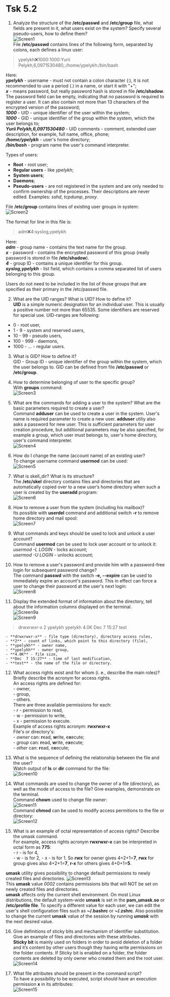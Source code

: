 
# Tsk 5.2  

 1. Analyze the structure of the **/etc/passwd** and **/etc/group** file, what fields are present in it, what users exist on the system? Specify several pseudo-users, how to define them?  
 ![Screen1](./task_images/Screenshot_1.png)  
 File **/etc/passwd** contains lines of the following form, separated by colons, each defines a linux user:  

 >  
 > ypelykh:x:1000:1000:Yurii Pelykh,6,0971530480,:/home/ypelykh:/bin/bash  
 >  

  Here:  
  **_ypelykh_** - username - must not contain a colon character (:), it is not recommended to use a period (.) in a name, or start it with "+";  
  **_x_** - means password, but really password hash is stored in file **/etc/shadow**. The password field can be empty, indicating that no password is required to register a user. It can also contain not more than 13 characters of the encrypted version of the password;  
  **_1000_** - UID - unique identifier of the user within the system;  
  **_1000_** - GID - unique identifier of the group within the system, which the user belongs to;  
  **_Yurii Pelykh,6,0971530480_** - UID comments - comment, extended user description, for example, full name, office, phone;  
  **_/home/ypelykh_** - user's home directory;  
  **_/bin/bash_** - program name the user's command interpreter.  

  Types of users:  
  - **Root** - root user;  
  - **Regular users** - like _ypelykh_;  
  - **System users**;  
  - **Daemons**;  
  - **Pseudo-users** - are not registered in the system and are only needed to confirm ownership of the processes. Their descriptions are never edited. Examples: _sshd_, _tcpdump_, _proxy_.  

  File **/etc/group** contains lines of existing user groups in system:  
  ![Screen2](./task_images/Screenshot_2.png)  

  The format for line in this file is:  
  >  
  > adm:x:4:syslog,ypelykh  
  >  

  Here:  
  **_adm_** - group name - contains the text name for the group.  
  **_x_** - password - contains the encrypted password of this group (really password is stored in file **/etc/shadow**).  
  **_4_** - group ID - contains a unique identifier for this group.  
  **_syslog,ypelykh_** - list field, which contains a comma separated list of users belonging to this group.  

  Users do not need to be included in the list of those groups that are specified as their primary in the /etc/passwd file.  

  2. What are the UID ranges? What is UID? How to define it?  
  **UID** is a simple numeric designation for an individual user. This is usually a positive number not more than 65535. Some identifiers are reserved for special use. UID-ranges are following:  
  - 0 - root user,  
  - 1 - 9 - system and reserved users,  
  - 10 - 99 - pseudo users,  
  - 100 - 999 - daemons,  
  - 1000 - ... - regular users.  

  3. What is GID? How to define it?  
  GID - Group ID - unique identifier of the group within the system, which the user belongs to. GID can be defined from file **/etc/passwd** or **/etc/group**.  

  4. How to determine belonging of user to the specific group?  
  With **groups** command:  
  ![Screen3](./task_images/Screenshot_3.png)  

  5. What are the commands for adding a user to the system? What are the basic parameters required to create a user?  
  Command **adduser** can be used to create a user in the system. User's name is required parameter to create a new user. **adduser** utiliy also asks a password for new user. This is sufficient parameters for user creation procedure, but additional parameters may be also specified, for example a group, which user must belongs to, user's home directory, user's command interpreter.  
  ![Screen4](./task_images/Screenshot_4.png)  

  6. How do I change the name (account name) of an existing user?  
  To change username command **usermod** can be used:  
  ![Screen5](./task_images/Screenshot_5.png)  

  7. What is skell_dir? What is its structure?  
  The **/etc/skel** directory contains files and directories that are automatically copied over to a new user’s home directory when such a user is created by the **useradd** program:  
  ![Screen6](./task_images/Screenshot_6.png)  

  8. How to remove a user from the system (including his mailbox)?  
  Its possible with **userdel** command and additional switch **-r** to remove home directory and mail spool:  
  ![Screen7](./task_images/Screenshot_7.png)  

  9. What commands and keys should be used to lock and unlock a user account?  
  Command **usermod** can be used to lock user account or to unlock it:  
     _usermod -L LOGIN_ - locks account;  
     _usermod -U LOGIN_ - unlocks account;  

  10. How to remove a user's password and provide him with a password-free login for subsequent password change?  
  The command **passwd** with the switch **-e, --expire** can be used to immediately expire an account's password. This in effect can force a user to change their password at the user's next login:  
  ![Screen8](./task_images/Screenshot_8.png)  

  11. Display the extended format of information about the directory, tell about the information columns displayed on the terminal.  
  ![Screen9a](./task_images/Screenshot_9a.png)  
  ![Screen9](./task_images/Screenshot_9.png)  
  >  
  > drwxrwxr-x 2 ypelykh ypelykh 4.0K Dec  7 15:27 test  
  >  

    - **drwxrwxr-x** - file type (directory), directory access rules,  
    - **2** - count of links, which point to this directory (file),  
    - **ypelykh** - owner name,  
    - **ypelykh** - owner group,  
    - **4.0K** - file size,  
    - **Dec  7 15:27** - time of last modification,  
    - **test** - the name of the file or directory.  

  12. What access rights exist and for whom (i. e., describe the main roles)? Briefly describe the acronym for access rights.  
  An access rights are defined for:  
    - owner,  
    - group,  
    - others.  
  There are three available permissions for each:  
    - r - permission to read,  
    - w - permission to write,  
    - x - permission to execute.  
  Example of access rights acronym: **rwxrwxr-x**  
  File's or directory's:  
    - _owner_ can: **r**ead, **w**rite, e**x**ecute;  
    - _group_ can: **r**ead, **w**rite, e**x**ecute;  
    - _other_ can: **r**ead, e**x**ecute;  

  13. What is the sequence of defining the relationship between the file and the user?  
  Watch output of **ls** or **dir** command for the file:  
  ![Screen10](./task_images/Screenshot_10.png)  

  14. What commands are used to change the owner of a file (directory), as well as the mode of access to the file? Give examples, demonstrate on the terminal.  
  Command **chown** used to change file owner:  
  ![Screen11](./task_images/Screenshot_11.png)  
  Command **chmod** can be used to modify access permitions to the file or directory:  
  ![Screen12](./task_images/Screenshot_12.png)  

  15. What is an example of octal representation of access rights? Describe the umask command.  
  For example, access rights acronym **rwxrwxr-x** can be interpreted in octal form as **775**:  
    - r - is for 4,  
    - w - is for 2,
    - x - is for 1.
  So **rwx** for owner gives 4+2+1=**7**, **rwx** for group gives also 4+2+1=**7**, **r-x** for others gives 4+0+1=**5**.

  **umask** utility gives possibility to change default permissions to newly created files and directories.
  ![Screen13](./task_images/Screenshot_13.png)  
  This **umask** value _0002_ contains permissions bits that will NOT be set on newly created files and directories.  
  **umask** affects only the current shell environment. On most Linux distributions, the default system-wide **umask** is set in the **pam_umask.so** or **/etc/profile file**. To specify a different value for each user, we can edit the user's shell configuration files such as **~/.bashrc** or **~/.zshrc**. Also possible to change the current **umask** value of the session by running _**umask**_ with the next desired value.  

  16. Give definitions of sticky bits and mechanism of identifier substitution. Give an example of files and directories with these attributes.  
  **Sticky bit** is mainly used on folders in order to avoid deletion of a folder and it’s content by other users though they having write permissions on the folder contents. If Sticky bit is enabled on a folder, the folder contents are deleted by only owner who created them and the root user.  
  ![Screen14](./task_images/Screenshot_14.png)  

  17. What file attributes should be present in the command script?  
  To have a possibility to be executed, script should have an execution permission **x** in its attributes:  
  ![Screen15](./task_images/Screenshot_15.png)  
